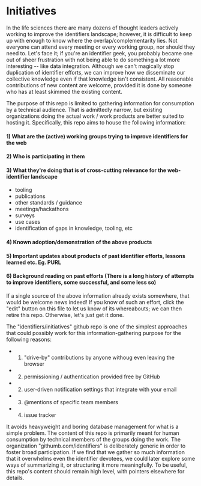 # Initiatives
In the life sciences there are many dozens of thought leaders actively working to improve the identifiers landscape; however, it is difficult to keep up with enough to know where the overlap/complementarity lies. Not everyone can attend every meeting or every working group, nor should they need to. Let's face it; if you're an identifier geek, you probably became one out of sheer frustration with not being able to do something a lot more interesting -- like data integration. Although we can't magically stop duplication of identifier efforts, we can improve how we disseminate our collective knowledge even if that knowledge isn't consistent. All reasonable contributions of new content are welcome, provided it is done by someone who has at least skimmed the existing content.

The purpose of this repo is limited to gathering information for consumption by a technical audience. That is admittedly narrow, but existing organizations doing the actual work / work products are better suited to hosting it. Specifically, this repo aims to house the following information:

#### 1) What are the (active) working groups trying to improve identifiers for the web
#### 2) Who is participating in them
#### 3) What they're doing that is of cross-cutting relevance for the web-identifier landscape
  - tooling
  - publications
  - other standards / guidance
  - meetings/hackathons
  - surveys
  - use cases
  - identification of gaps in knowledge, tooling, etc

#### 4) Known adoption/demonstration of the above products
#### 5) Important updates about products of past identifier efforts, lessons learned etc. Eg. PURL
#### 6) Background reading on past efforts (There is a long history of attempts to improve identifiers, some successful, and some less so)

If a single source of the above information already exists somewhere, that would be welcome news indeed! If you know of such an effort, click the "edit" button on this file to let us know of its whereabouts; we can then retire this repo. Otherwise, let's just get it done.

The "identifiers/initiatives" github repo is one of the simplest approaches that could possibly work for this information-gathering purpose for the following reasons:
  - 1) "drive-by" contributions by anyone withoug even leaving the browser
  - 2) permissioning / authentication provided free by GitHub
  - 2) user-driven notification settings that integrate with your email
  - 3) @mentions of specific team members
  - 4) issue tracker

It avoids heavyweight and boring database management for what is a simple problem. The content of this repo is primarily meant for human consumption by technical members of the groups doing the work. The organization "githumb.com/identifiers" is deliberately generic in order to foster broad participation. If we find that we gather so much information that it overwhelms even the identifier devotees, we could later explore some ways of summarizing it, or structuring it more meaningfully. To be useful, this repo's content should remain high level, with pointers elsewhere for details.
